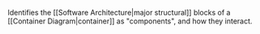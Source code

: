 Identifies the [[Software Architecture|major structural]] blocks of a [[Container Diagram|container]] as 
"components", and how they interact.